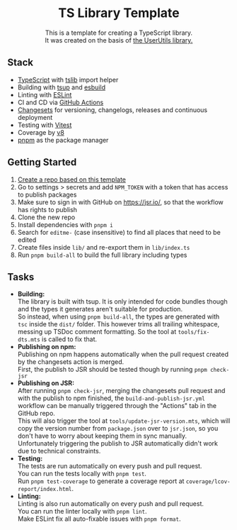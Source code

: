<div align="center" style="text-align: center;">

# TS Library Template
This is a template for creating a TypeScript library.  
It was created on the basis of [the UserUtils library.](https://github.com/Sv443-Network/UserUtils)

</div>

## Stack
- [TypeScript](https://www.typescriptlang.org/) with [tslib](https://npmjs.com/package/tslib) import helper
- Building with [tsup](https://github.com/egoist/tsup) and [esbuild](https://github.com/evanw/esbuild)
- Linting with [ESLint](https://eslint.org/)
- CI and CD via [GitHub Actions](https://github.com/features/actions)
- [Changesets](https://github.com/changesets/changesets) for versioning, changelogs, releases and continuous deployment
- Testing with [Vitest](https://vitest.dev/)
- Coverage by [v8](https://v8.dev/)
- [pnpm](https://pnpm.io/) as the package manager

## Getting Started
1. [Create a repo based on this template]()
2. Go to settings > secrets and add `NPM_TOKEN` with a token that has access to publish packages
3. Make sure to sign in with GitHub on https://jsr.io/, so that the workflow has rights to publish
4. Clone the new repo
5. Install dependencies with `pnpm i`
6. Search for `editme-` (case insensitive) to find all places that need to be edited
7. Create files inside `lib/` and re-export them in `lib/index.ts`
8. Run `pnpm build-all` to build the full library including types

## Tasks
- **Building:**  
  The library is built with tsup. It is only intended for code bundles though and the types it generates aren't suitable for production.  
  So instead, when using `pnpm build-all`, the types are generated with `tsc` inside the `dist/` folder. This however trims all trailing whitespace, messing up TSDoc comment formatting. So the tool at `tools/fix-dts.mts` is called to fix that.
- **Publishing on npm:**  
  Publishing on npm happens automatically when the pull request created by the changesets action is merged.  
  First, the publish to JSR should be tested though by running `pnpm check-jsr`
- **Publishing on JSR:**  
  After running `pnpm check-jsr`, merging the changesets pull request and with the publish to npm finished, the `build-and-publish-jsr.yml` workflow can be manually triggered through the "Actions" tab in the GitHub repo.  
  This will also trigger the tool at `tools/update-jsr-version.mts`, which will copy the version number from `package.json` over to `jsr.json`, so you don't have to worry about keeping them in sync manually.  
  Unfortunately triggering the publish to JSR automatically didn't work due to technical constraints.
- **Testing:**  
  The tests are run automatically on every push and pull request.  
  You can run the tests locally with `pnpm test`.  
  Run `pnpm test-coverage` to generate a coverage report at `coverage/lcov-report/index.html`.
- **Linting:**  
  Linting is also run automatically on every push and pull request.  
  You can run the linter locally with `pnpm lint`.  
  Make ESLint fix all auto-fixable issues with `pnpm format`.

